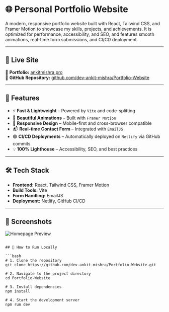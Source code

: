 # 🌐 Personal Portfolio Website

A modern, responsive portfolio website built with React, Tailwind CSS, and Framer Motion to showcase my skills, projects, and achievements. It is optimized for performance, accessibility, and SEO, and features smooth animations, real-time form submissions, and CI/CD deployment.

---

## 🚀 Live Site

🔗 **Portfolio:** [ankitmishra.pro](https://ankitmishra.pro)  
🔗 **GitHub Repository:** [github.com/dev-ankit-mishra/Portfolio-Website](https://github.com/dev-ankit-mishra/Portfolio-Website)

---

## 🧩 Features

- ⚡ **Fast & Lightweight** – Powered by `Vite` and code-splitting
- 🎨 **Beautiful Animations** – Built with `Framer Motion`
- 📱 **Responsive Design** – Mobile-first and cross-browser compatible
- 📬 **Real-time Contact Form** – Integrated with `EmailJS`
- 🟢 **CI/CD Deployments** – Automatically deployed on `Netlify` via GitHub commits
- 💡 **100% Lighthouse** – Accessibility, SEO, and best practices

---

## 🛠️ Tech Stack

- **Frontend:** React, Tailwind CSS, Framer Motion  
- **Build Tools:** Vite  
- **Form Handling:** EmailJS  
- **Deployment:** Netlify, GitHub CI/CD  

---

## 📸 Screenshots

![Homepage Preview](.client/src/assets/imgportfolio.png)

```

## 🧪 How to Run Locally

```bash
# 1. Clone the repository
git clone https://github.com/dev-ankit-mishra/Portfolio-Website.git

# 2. Navigate to the project directory
cd Portfolio-Website

# 3. Install dependencies
npm install

# 4. Start the development server
npm run dev

